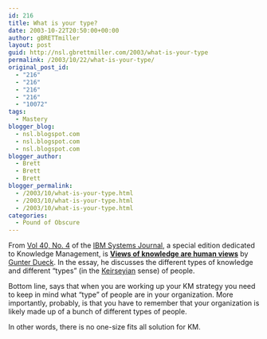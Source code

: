 ```yaml
---
id: 216
title: What is your type?
date: 2003-10-22T20:50:00+00:00
author: gBRETTmiller
layout: post
guid: http://nsl.gbrettmiller.com/2003/what-is-your-type
permalink: /2003/10/22/what-is-your-type/
original_post_id:
  - "216"
  - "216"
  - "216"
  - "216"
  - "10072"
tags:
  - Mastery
blogger_blog:
  - nsl.blogspot.com
  - nsl.blogspot.com
  - nsl.blogspot.com
blogger_author:
  - Brett
  - Brett
  - Brett
blogger_permalink:
  - /2003/10/what-is-your-type.html
  - /2003/10/what-is-your-type.html
  - /2003/10/what-is-your-type.html
categories:
  - Pound of Obscure
---
```

From [Vol 40, No. 4](http://www.research.ibm.com/journal/sj40-4.html) of the [IBM Systems Journal](http://www.research.ibm.com/journal/sj/), a special edition dedicated to Knowledge Management, is **[Views of knowledge are human views](http://www.research.ibm.com/journal/sj/404/dueck.html)** by [Gunter Dueck](http://www.research.ibm.com/journal/sj/404/dueckaut.html#dueck). In the essay, he discusses the different types of knowledge and different &#8220;types&#8221; (in the [Keirseyian](http://www.keirsey.com) sense) of people.

Bottom line, says that when you are working up your KM strategy you need to keep in mind what &#8220;type&#8221; of people are in your organization. More importantly, probably, is that you have to remember that your organization is likely made up of a bunch of different types of people.

In other words, there is no one-size fits all solution for KM.